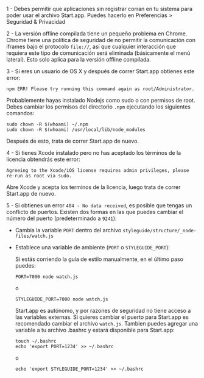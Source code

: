 1 - Debes permitir que aplicaciones sin registrar corran en tu sistema para poder usar el archivo Start.app. Puedes hacerlo en Preferencias > Seguridad & Privacidad

2 - La versión offline compilada tiene un pequeño problema en Chrome. Chrome tiene una política de seguridad de no permitir la comunicación con iframes bajo el protocolo `file://`, así que cualquier interacción que requiera este tipo de comunicación será eliminada (básicamente el menú lateral). Esto solo aplica para la versión offline compilada.

3 - Si eres un usuario de OS X y después de correr Start.app obtienes este error:

```
npm ERR! Please try running this command again as root/Administrator.
```

Probablemente hayas instalado Nodejs como sudo o con permisos de root. Debes cambiar los permisos del directorio `.npm` ejecutando los siguientes comandos:

```
sudo chown -R $(whoami) ~/.npm
sudo chown -R $(whoami) /usr/local/lib/node_modules
```

Después de esto, trata de correr Start.app de nuevo.

4 - Si tienes Xcode instalado pero no has aceptado los términos de la licencia obtendrás este error:

```
Agreeing to the Xcode/iOS license requires admin privileges, please re-run as root via sudo.
```

Abre Xcode y acepta los terminos de la licencia, luego trata de correr Start.app de nuevo.

5 - Si obtienes un error `404 - No data received`, es posible que tengas un conflicto de puertos. Existen dos formas en las que puedes cambiar el número del puerto (predeterminado a `9241`):
- Cambia la variable `PORT` dentro del archivo `styleguide/structure/_node-files/watch.js`
- Establece una variable de ambiente (`PORT` o `STYLEGUIDE_PORT`):
    
    Si estás corriendo la guía de estilo manualmente, en el último paso puedes:
    ```
    PORT=7000 node watch.js
    ```
    o
    ```
    STYLEGUIDE_PORT=7000 node watch.js
    ```
    
    Start.app es autónomo, y por razones de seguridad no tiene acceso a las variables externas. Si quieres cambiar el puerto para Start.app es recomendado cambiar el archivo `watch.js`. Tambien puedes agregar una variable a tu archivo .bashrc y estará disponible para Start.app:
    ```
    touch ~/.bashrc
    echo 'export PORT=1234' >> ~/.bashrc
    ```
    o
    ```
    echo 'export STYLEGUIDE_PORT=1234' >> ~/.bashrc
    ```
